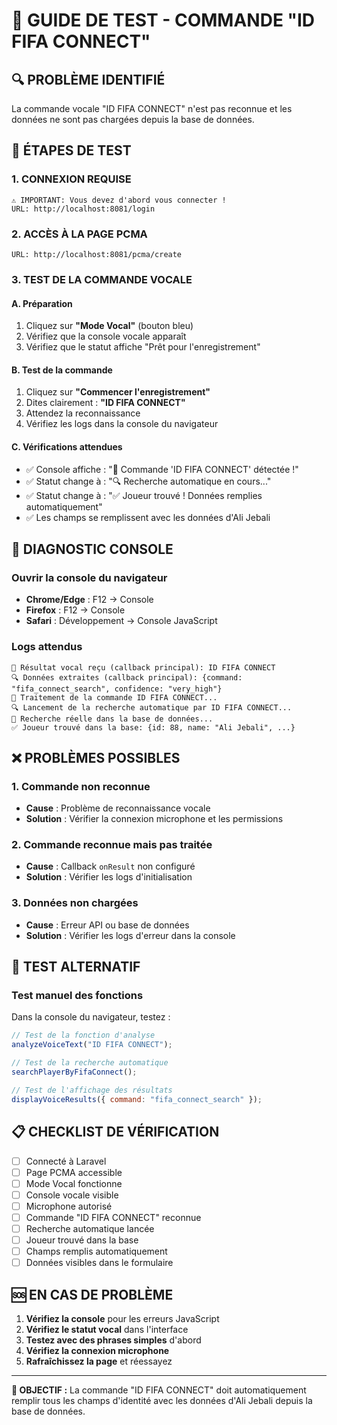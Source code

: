 # 🎯 GUIDE DE TEST - COMMANDE "ID FIFA CONNECT"

## 🔍 **PROBLÈME IDENTIFIÉ**

La commande vocale "ID FIFA CONNECT" n'est pas reconnue et les données ne sont pas chargées depuis la base de données.

## 🚀 **ÉTAPES DE TEST**

### **1. CONNEXION REQUISE**

```
⚠️ IMPORTANT: Vous devez d'abord vous connecter !
URL: http://localhost:8081/login
```

### **2. ACCÈS À LA PAGE PCMA**

```
URL: http://localhost:8081/pcma/create
```

### **3. TEST DE LA COMMANDE VOCALE**

#### **A. Préparation**

1. Cliquez sur **"Mode Vocal"** (bouton bleu)
2. Vérifiez que la console vocale apparaît
3. Vérifiez que le statut affiche "Prêt pour l'enregistrement"

#### **B. Test de la commande**

1. Cliquez sur **"Commencer l'enregistrement"**
2. Dites clairement : **"ID FIFA CONNECT"**
3. Attendez la reconnaissance
4. Vérifiez les logs dans la console du navigateur

#### **C. Vérifications attendues**

-   ✅ Console affiche : "🎯 Commande 'ID FIFA CONNECT' détectée !"
-   ✅ Statut change à : "🔍 Recherche automatique en cours..."
-   ✅ Statut change à : "✅ Joueur trouvé ! Données remplies automatiquement"
-   ✅ Les champs se remplissent avec les données d'Ali Jebali

## 🔧 **DIAGNOSTIC CONSOLE**

### **Ouvrir la console du navigateur**

-   **Chrome/Edge** : F12 → Console
-   **Firefox** : F12 → Console
-   **Safari** : Développement → Console JavaScript

### **Logs attendus**

```
🎯 Résultat vocal reçu (callback principal): ID FIFA CONNECT
🔍 Données extraites (callback principal): {command: "fifa_connect_search", confidence: "very_high"}
🎯 Traitement de la commande ID FIFA CONNECT...
🔍 Lancement de la recherche automatique par ID FIFA CONNECT...
🎯 Recherche réelle dans la base de données...
✅ Joueur trouvé dans la base: {id: 88, name: "Ali Jebali", ...}
```

## ❌ **PROBLÈMES POSSIBLES**

### **1. Commande non reconnue**

-   **Cause** : Problème de reconnaissance vocale
-   **Solution** : Vérifier la connexion microphone et les permissions

### **2. Commande reconnue mais pas traitée**

-   **Cause** : Callback `onResult` non configuré
-   **Solution** : Vérifier les logs d'initialisation

### **3. Données non chargées**

-   **Cause** : Erreur API ou base de données
-   **Solution** : Vérifier les logs d'erreur dans la console

## 🧪 **TEST ALTERNATIF**

### **Test manuel des fonctions**

Dans la console du navigateur, testez :

```javascript
// Test de la fonction d'analyse
analyzeVoiceText("ID FIFA CONNECT");

// Test de la recherche automatique
searchPlayerByFifaConnect();

// Test de l'affichage des résultats
displayVoiceResults({ command: "fifa_connect_search" });
```

## 📋 **CHECKLIST DE VÉRIFICATION**

-   [ ] Connecté à Laravel
-   [ ] Page PCMA accessible
-   [ ] Mode Vocal fonctionne
-   [ ] Console vocale visible
-   [ ] Microphone autorisé
-   [ ] Commande "ID FIFA CONNECT" reconnue
-   [ ] Recherche automatique lancée
-   [ ] Joueur trouvé dans la base
-   [ ] Champs remplis automatiquement
-   [ ] Données visibles dans le formulaire

## 🆘 **EN CAS DE PROBLÈME**

1. **Vérifiez la console** pour les erreurs JavaScript
2. **Vérifiez le statut vocal** dans l'interface
3. **Testez avec des phrases simples** d'abord
4. **Vérifiez la connexion microphone**
5. **Rafraîchissez la page** et réessayez

---

**🎯 OBJECTIF :** La commande "ID FIFA CONNECT" doit automatiquement remplir tous les champs d'identité avec les données d'Ali Jebali depuis la base de données.

